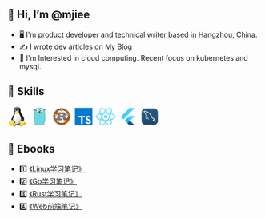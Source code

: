 <!---
mjiee/mjiee is a ✨ special ✨ repository because its `README.md` (this file) appears on your GitHub profile.
You can click the Preview link to take a look at your changes.
--->

## 👋 Hi, I’m @mjiee
- 🖥 I'm product developer and technical writer based in Hangzhou, China.
- ✍️ I wrote dev articles on <a href="https://mjiee.top" target="_blank">My Blog</a>
- 🧐 I'm Interested in cloud computing. Recent focus on kubernetes and mysql.

## 🌈 Skills

<p align="left">
<img src="https://github.com/mjiee/mjiee/blob/main/assets/linux.png" alt="linux" width="40" height="40"/>
<img src="https://github.com/mjiee/mjiee/blob/main/assets/go.png" alt="go" width="40" height="40"/>
<img src="https://github.com/mjiee/mjiee/blob/main/assets/rust.png" alt="rust" width="40" height="40"/>
<img src="https://github.com/mjiee/mjiee/blob/main/assets/ts.png" alt="ts" width="40" height="40"/>
<img src="https://github.com/mjiee/mjiee/blob/main/assets/react.png" alt="react" width="40" height="40"/>
<img src="https://github.com/mjiee/mjiee/blob/main/assets/flutter.png" alt="flutter" width="40" height="40"/>
<img src="https://github.com/mjiee/mjiee/blob/main/assets/mysql.png" alt="mysql" width="40" height="40"/>
</p>

## 📖 Ebooks

- 1️⃣  [《Linux学习笔记》](https://book.mjiee.top/linux/)
- 2️⃣  [《Go学习笔记》](https://book.mjiee.top/go/)
- 3️⃣  [《Rust学习笔记》](https://book.mjiee.top/rust/)
- 4️⃣  [《Web前端笔记》](https://book.mjiee.top/frontend/)


